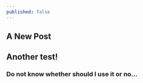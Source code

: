 ```yaml
---
published: false
---
```

## A New Post
## Another test!

### Do not know whether should I use it or no...
